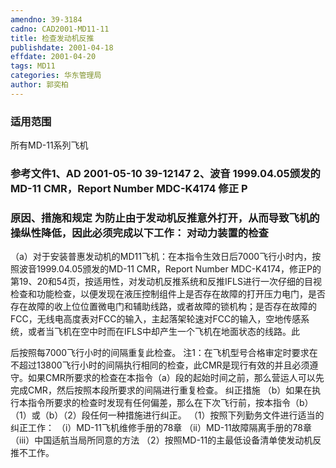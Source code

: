 ```yaml
---
amendno: 39-3184
cadno: CAD2001-MD11-11
title: 检查发动机反推
publishdate: 2001-04-18
effdate: 2001-04-20
tags: MD11
categories: 华东管理局
author: 郭奕柏
---
```


### 适用范围 
所有MD-11系列飞机

<!--more-->
### 参考文件1、AD 2001-05-10 39-12147 2、波音 1999.04.05颁发的 MD-11 CMR，Report Number MDC-K4174 修正 P

### 原因、措施和规定 为防止由于发动机反推意外打开，从而导致飞机的操纵性降低，因此必须完成以下工作：     对动力装置的检查 
   （a）对于安装普惠发动机的MD11飞机：在本指令生效日后7000飞行小时内，按照波音1999.04.05颁发的MD-11 CMR，Report Number MDC-K4174，修正P的第19、20和54页，按适用性，对发动机反推系统和反推IFLS进行一次仔细的目视检查和功能检查，以便发现在液压控制组件上是否存在故障的打开压力电门，是否存在故障的收上位位置微电门和辅助线路，或者故障的锁机构；是否存在故障的FCC，无线电高度表对FCC的输入，主起落架轮速对FCC的输入，空地传感系统，或者当飞机在空中时而在IFLS中却产生一个飞机在地面状态的线路。此
       
后按照每7000飞行小时的间隔重复此检查。 
注1：在飞机型号合格审定时要求在不超过13800飞行小时的间隔执行相同的检查，此CMR是现行有效的并且必须遵守。如果CMR所要求的检查在本指令（a）段的起始时间之前，那么营运人可以先完成CMR，然后按照本段所要求的间隔进行重复检查。 
    纠正措施 
   （b）如果在执行本指令所要求的检查时发现有任何偏差，那么在下次飞行前，按本指令（b）（1）或（b）（2）段任何一种措施进行纠正。 
（1）按照下列勤务文件进行适当的纠正工作：           （i）MD-11飞机维修手册的78章           （ii）MD-11故障隔离手册的78章 
（iii）中国适航当局所同意的方法 
（2）按照MD-11的主最低设备清单使发动机反推不工作。 

